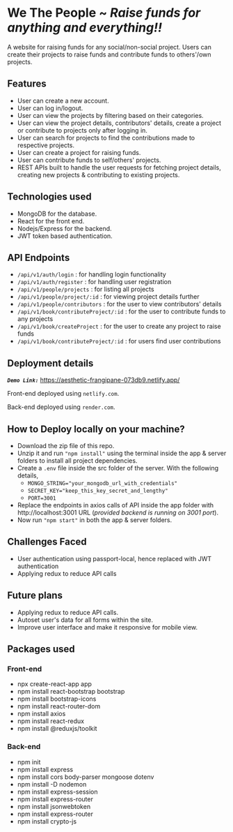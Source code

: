 # We The People ~ *Raise funds for anything and everything!!*
 
A website for raising funds for any social/non-social project. Users can create their projects to raise funds and contribute funds to others'/own projects.

 ## Features
 - User can create a new account.
 - User can log in/logout.
 - User can view the projects by filtering based on their categories.
 - User can view the project details, contributors' details, create a project or contribute to projects only after logging in. 
 - User can search for projects to find the contributions made to respective projects.
 - User can create a project for raising funds.
 - User can contribute funds to self/others' projects.
 - REST APIs built to handle the user requests for fetching project details, creating new projects & contributing to existing projects.
  
 ## Technologies used
 - MongoDB for the database.
 - React for the front end.
 - Nodejs/Express for the backend.
 - JWT token based authentication.

## API Endpoints 
- `/api/v1/auth/login` : for handling login functionality
- `/api/v1/auth/register` : for handling user registration
- `/api/v1/people/projects` : for listing all projects
- `/api/v1/people/project/:id` : for viewing project details further
- `/api/v1/people/contributors` : for the user to view contributors' details
- `/api/v1/book/contributeProject/:id` : for the user to contribute funds to any projects
- `/api/v1/book/createProject` : for the user to create any project to raise funds
- `/api/v1/book/contributeProject/:id` : for users find user contributions

## Deployment details
***`Demo Link:`*** https://aesthetic-frangipane-073db9.netlify.app/

Front-end deployed using `netlify.com`.

Back-end deployed using `render.com`.

## How to Deploy locally on your machine?
- Download the zip file of this repo.
- Unzip it and run `"npm install"` using the terminal inside the app & server folders to install all project dependencies.
- Create a `.env` file inside the src folder of the server. With the following details,
  - `MONGO_STRING="your_mongodb_url_with_credentials"`
  - `SECRET_KEY="keep_this_key_secret_and_lengthy"`
  - `PORT=3001`
- Replace the endpoints in axios calls of API inside the app folder with http://localhost:3001 URL (*provided backend is running on 3001 port*).
- Now run `"npm start"` in both the app & server folders.

## Challenges Faced
- User authentication using passport-local, hence replaced with JWT authentication
- Applying redux to reduce API calls

## Future plans
- Applying redux to reduce API calls.
- Autoset user's data for all forms within the site.
- Improve user interface and make it responsive for mobile view.


## Packages used
### Front-end
- npx create-react-app app
- npm install react-bootstrap bootstrap
- npm install bootstrap-icons
- npm install react-router-dom
- npm install axios
- npm install react-redux
- npm install @reduxjs/toolkit

### Back-end
- npm init
- npm install express
- npm install cors body-parser mongoose dotenv
- npm install -D nodemon
- npm install express-session
- npm install express-router
- npm install jsonwebtoken
- npm install express-router
- npm install crypto-js
